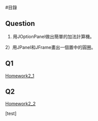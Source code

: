 #目錄

## Question

1) 用JOptionPanel做出簡單的加法計算機。

2）用JPanel和JFrame畫出一個置中的圓圈。

## Q1
[Homework2_1](https://github.com/Arick1995/JavaHomeWorks_2/blob/master/HW2/HomeWork2_1.md)

## Q2
[Homework2_2](https://raw.githubusercontent.com/Arick1995/JavaHomeWorks_2/master/HW1/Employee.md)

[test]

